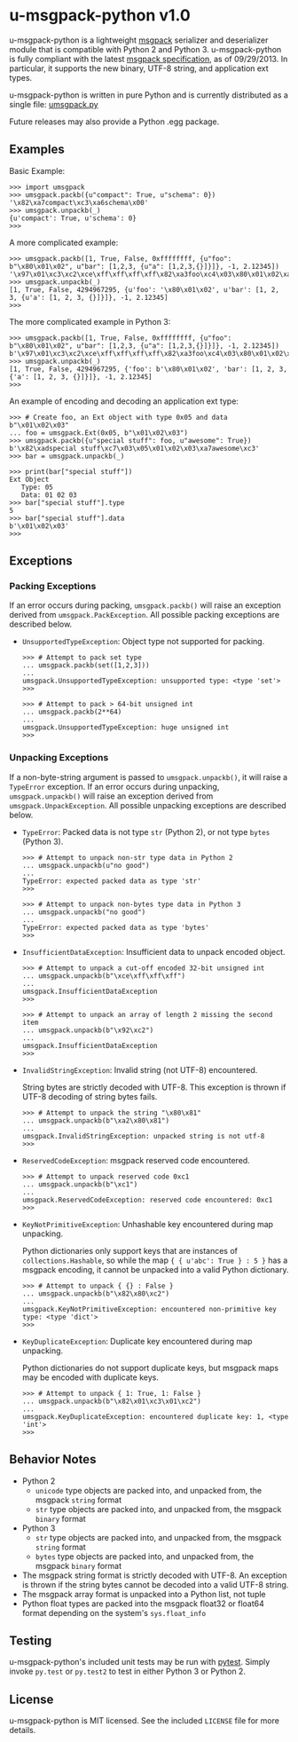 # u-msgpack-python v1.0

u-msgpack-python is a lightweight [msgpack](https://github.com/msgpack/msgpack) serializer and deserializer module that is compatible with Python 2 and Python 3. u-msgpack-python is fully compliant with the latest [msgpack specification](https://github.com/msgpack/msgpack/blob/master/spec.md), as of 09/29/2013. In particular, it supports the new binary, UTF-8 string, and application ext types.

u-msgpack-python is written in pure Python and is currently distributed as a single file: [umsgpack.py](umsgpack.py)

Future releases may also provide a Python .egg package.

## Examples

Basic Example:
```
>>> import umsgpack
>>> umsgpack.packb({u"compact": True, u"schema": 0})
'\x82\xa7compact\xc3\xa6schema\x00'
>>> umsgpack.unpackb(_)
{u'compact': True, u'schema': 0}
>>> 
```
A more complicated example:
```
>>> umsgpack.packb([1, True, False, 0xffffffff, {u"foo": b"\x80\x01\x02", u"bar": [1,2,3, {u"a": [1,2,3,{}]}]}, -1, 2.12345])
'\x97\x01\xc3\xc2\xce\xff\xff\xff\xff\x82\xa3foo\xc4\x03\x80\x01\x02\xa3bar\x94\x01\x02\x03\x81\xa1a\x94\x01\x02\x03\x80\xff\xcb@\x00\xfc\xd3Z\x85\x87\x94'
>>> umsgpack.unpackb(_)
[1, True, False, 4294967295, {u'foo': '\x80\x01\x02', u'bar': [1, 2, 3, {u'a': [1, 2, 3, {}]}]}, -1, 2.12345]
>>> 
```

The more complicated example in Python 3:
```
>>> umsgpack.packb([1, True, False, 0xffffffff, {u"foo": b"\x80\x01\x02", u"bar": [1,2,3, {u"a": [1,2,3,{}]}]}, -1, 2.12345])
b'\x97\x01\xc3\xc2\xce\xff\xff\xff\xff\x82\xa3foo\xc4\x03\x80\x01\x02\xa3bar\x94\x01\x02\x03\x81\xa1a\x94\x01\x02\x03\x80\xff\xcb@\x00\xfc\xd3Z\x85\x87\x94'
>>> umsgpack.unpackb(_)
[1, True, False, 4294967295, {'foo': b'\x80\x01\x02', 'bar': [1, 2, 3, {'a': [1, 2, 3, {}]}]}, -1, 2.12345]
>>> 
```

An example of encoding and decoding an application ext type:
```
>>> # Create foo, an Ext object with type 0x05 and data b"\x01\x02\x03"
... foo = umsgpack.Ext(0x05, b"\x01\x02\x03")
>>> umsgpack.packb({u"special stuff": foo, u"awesome": True})
b'\x82\xadspecial stuff\xc7\x03\x05\x01\x02\x03\xa7awesome\xc3'
>>> bar = umsgpack.unpackb(_)

>>> print(bar["special stuff"])
Ext Object
   Type: 05
   Data: 01 02 03 
>>> bar["special stuff"].type
5
>>> bar["special stuff"].data
b'\x01\x02\x03'
>>> 
```

## Exceptions

### Packing Exceptions

If an error occurs during packing, `umsgpack.packb()` will raise an exception derived from `umsgpack.PackException`. All possible packing exceptions are described below.

* `UnsupportedTypeException`: Object type not supported for packing.

    ```
    >>> # Attempt to pack set type
    ... umsgpack.packb(set([1,2,3]))
    ...
    umsgpack.UnsupportedTypeException: unsupported type: <type 'set'>
    >>> 

    >>> # Attempt to pack > 64-bit unsigned int
    ... umsgpack.packb(2**64)
    ...
    umsgpack.UnsupportedTypeException: huge unsigned int
    >>> 
    ```

### Unpacking Exceptions

If a non-byte-string argument is passed to `umsgpack.unpackb()`, it will raise a `TypeError` exception. If an error occurs during unpacking, `umsgpack.unpackb()` will raise an exception derived from `umsgpack.UnpackException`. All possible unpacking exceptions are described below.

* `TypeError`: Packed data is not type `str` (Python 2), or not type `bytes` (Python 3).

    ```
    >>> # Attempt to unpack non-str type data in Python 2
    ... umsgpack.unpackb(u"no good")
    ...
    TypeError: expected packed data as type 'str'
    >>> 

    >>> # Attempt to unpack non-bytes type data in Python 3
    ... umsgpack.unpackb("no good")
    ...
    TypeError: expected packed data as type 'bytes'
    >>> 
    ```

* `InsufficientDataException`: Insufficient data to unpack encoded object.

    ```
    >>> # Attempt to unpack a cut-off encoded 32-bit unsigned int
    ... umsgpack.unpackb(b"\xce\xff\xff\xff")
    ...
    umsgpack.InsufficientDataException
    >>> 

    >>> # Attempt to unpack an array of length 2 missing the second item
    ... umsgpack.unpackb(b"\x92\xc2")
    ...
    umsgpack.InsufficientDataException
    >>> 

    ```
* `InvalidStringException`: Invalid string (not UTF-8) encountered.

    String bytes are strictly decoded with UTF-8. This exception is thrown if UTF-8 decoding of string bytes fails.

    ```
    >>> # Attempt to unpack the string "\x80\x81"
    ... umsgpack.unpackb(b"\xa2\x80\x81")
    ...
    umsgpack.InvalidStringException: unpacked string is not utf-8
    >>> 
    ```

* `ReservedCodeException`: msgpack reserved code encountered.

    ```
    >>> # Attempt to unpack reserved code 0xc1
    ... umsgpack.unpackb(b"\xc1")
    ...
    umsgpack.ReservedCodeException: reserved code encountered: 0xc1
    >>> 
    ```

* `KeyNotPrimitiveException`: Unhashable key encountered during map unpacking.

    Python dictionaries only support keys that are instances of `collections.Hashable`, so while the map `{ { u'abc': True } : 5 }` has a msgpack encoding, it cannot be unpacked into a valid Python dictionary.

    ```
    >>> # Attempt to unpack { {} : False }
    ... umsgpack.unpackb(b"\x82\x80\xc2")
    ...
    umsgpack.KeyNotPrimitiveException: encountered non-primitive key type: <type 'dict'>
    >>> 
    ```

* `KeyDuplicateException`: Duplicate key encountered during map unpacking.

    Python dictionaries do not support duplicate keys, but msgpack maps may be encoded with duplicate keys.

    ```
    >>> # Attempt to unpack { 1: True, 1: False }
    ... umsgpack.unpackb(b"\x82\x01\xc3\x01\xc2")
    ...
    umsgpack.KeyDuplicateException: encountered duplicate key: 1, <type 'int'>
    >>> 
    ```

## Behavior Notes

* Python 2
  * `unicode` type objects are packed into, and unpacked from, the msgpack `string` format
  * `str` type objects are packed into, and unpacked from, the msgpack `binary` format
* Python 3
  * `str` type objects are packed into, and unpacked from, the msgpack `string` format
  * `bytes` type objects are packed into, and unpacked from, the msgpack `binary` format
* The msgpack string format is strictly decoded with UTF-8. An exception is thrown if the string bytes cannot be decoded into a valid UTF-8 string.
* The msgpack array format is unpacked into a Python list, not tuple
* Python float types are packed into the msgpack float32 or float64 format depending on the system's `sys.float_info`

## Testing

u-msgpack-python's included unit tests may be run with [pytest](http://pytest.org). Simply invoke `py.test` or `py.test2` to test in either Python 3 or Python 2.

## License

u-msgpack-python is MIT licensed. See the included `LICENSE` file for more details.

